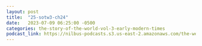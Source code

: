 ```yaml
---
layout: post
title:  "25-sotw3-ch24"
date:   2023-07-09 06:25:00 -0500
categories: the-story-of-the-world-vol-3-early-modern-times
podcast_link: https://nilbus-podcasts.s3.us-east-2.amazonaws.com/the-well-trained-mind/The%20Story%20of%20the%20World%20Vol.%203%20Early%20Modern%20Times/25-sotw3-ch24.mp3
---
```

